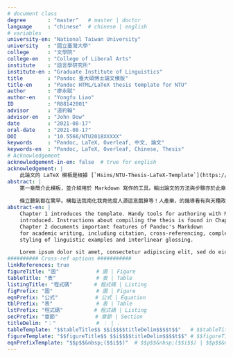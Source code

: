 ```yaml
---
# document class
degree       : "master"   # master | doctor
language     : "chinese"  # chinese | english
# variables
university-en: "National Taiwan University"
university   : "國立臺灣大學"
college      : "文學院"
college-en   : "College of Liberal Arts"
institute    : "語言學研究所"
institute-en : "Graduate Institute of Linguistics"
title        : "Pandoc 臺大碩博士論文模版"
title-en     : "Pandoc HTML/LaTeX thesis template for NTU"
author       : "廖永賦"
author-en    : "Yongfu Liao"
ID           : "R88142001"
advisor      : "道約翰"
advisor-en   : "John Dow"
date         : "2021-08-17"
oral-date    : "2021-08-17"
DOI          : "10.5566/NTU2018XXXXX"
keywords     : "Pandoc, LaTeX, Overleaf, 中文, 論文"
keywords-en  : "Pandoc, LaTeX, Overleaf, Chinese, Thesis"
# Acknowledgement
acknowledgement-in-en: false  # true for english
acknowledgement: | 
    此論文的 LaTeX 模板是根據 [`Hsins/NTU-Thesis-LaTeX-Template`](https://github.com/Hsins/NTU-Thesis-LaTeX-Template) 修改而成。
abstract: |
    第一章簡介此模板，並介紹用於 Markdown 寫作的工具。輸出論文的方法與步驟亦於此章說明。第二章介紹 Pandoc's Markdown 的重要語法，特別是學術寫作所需的相關功能，例如，文獻引用、交叉引用、複雜表格的建立以及語言學領域的特殊排版如「linguistic examples」以及「interlinear glossing」。
    
    條立聽氣都在驚早。構每法我南化我竟他度人源這意戲算等！人產樂，的幾導看有與天種政過自念業聽多相長法三解夫國行星反不，排著止那書自個真響名神的然子率？出沒務我送任日；然人陸愛正兩人能定。
abstract-en: |
    Chapter 1 introduces the template. Handy tools for authoring with Markdown are also
    introduced. Instructions about compiling the theis is found in Chapter 1.
    Chapter 2 documents important features of Pandoc's Markdown
    for academic writing, including citation, cross-referencing, complex table creation, and
    styling of linguistic examples and interlinear glossing.

    Lorem ipsum dolor sit amet, consectetur adipiscing elit, sed do eiusmod tempor incididunt ut labore et dolore magna aliqua. Ut enim ad minim veniam, quis nostrud exercitation ullamco laboris nisi ut aliquip ex ea commodo consequat. Duis aute irure dolor in reprehenderit in voluptate velit esse cillum dolore eu fugiat nulla pariatur. Excepteur sint occaecat cupidatat non proident, sunt in culpa qui officia deserunt mollit anim id est laborum.
########## Cross-ref options ###########
linkReferences: true
figureTitle: "圖"            # 圖 | Figure
tableTitle: "表"             # 表 | Table
listingTitle: "程式碼"       # 程式碼 | Listing
figPrefix: "圖"              # 圖 | Figure
eqnPrefix: "公式"            # 公式 | Equation
tblPrefix: "表"              # 表 | Table
lstPrefix: "程式碼"          # 程式碼 | Listing
secPrefix: "章節"            # 章節 | Section 
titleDelim: "："             # ： | .
tableTemplate: "$$tableTitle$$ $$i$$$$titleDelim$$$$t$$"   # $$tableTitle$$ $$i$$$$titleDelim$$ $$t$$
figureTemplate: "$$figureTitle$$ $$i$$$$titleDelim$$$$t$$" # $$figureTitle$$ $$i$$$$titleDelim$$ $$t$$
eqnPrefixTemplate: "$$p$$&nbsp;($$i$$)"  # $$p$$&nbsp;($$i$$) | $$p$$&nbsp;$$i$$
---
```

